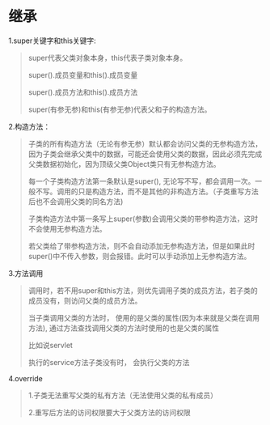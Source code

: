 # 继承

1.super关键字和this关键字:

>super代表父类对象本身，this代表子类对象本身。
>
>super().成员变量和this().成员变量
>
>super().成员方法和this().成员方法
>
>super(有参无参)和this(有参无参)代表父和子的构造方法。

2.构造方法：

>子类的所有构造方法（无论有参无参）默认都会访问父类的无参构造方法，因为子类会继承父类中的数据，可能还会使用父类的数据，因此必须先完成父类数据初始化，因为顶级父类Object类只有无参构造方法。
>
>每一个子类构造方法第一条默认是super(), 无论写不写，都会调用一次。一般不写。调用的只是构造方法，而不是其他的非构造方法。（子类重写方法后也不会调用父类的同名方法)
>
>子类构造方法中第一条写上super(参数)会调用父类的带参构造方法，这时不会使用无参构造方法。
>
>若父类给了带参构造方法，则不会自动添加无参构造方法，但是如果此时super()中不传入参数，则会报错。此时可以手动添加上无参构造方法。

3.方法调用

>调用时，若不用super和this方法，则优先调用子类的成员方法，若子类的成员没有，则访问父类的成员方法。
>
>当子类调用父类的方法时， 使用的是父类的属性(因为本来就是父类在调用方法), 通过方法查找调用父类的方法时使用的也是父类的属性
>
>比如说servlet
>
>执行的service方法子类没有时， 会执行父类的方法

4.override

>1.子类无法重写父类的私有方法（无法使用父类的私有成员）
>
>2.重写后方法的访问权限要大于父类方法的访问权限
